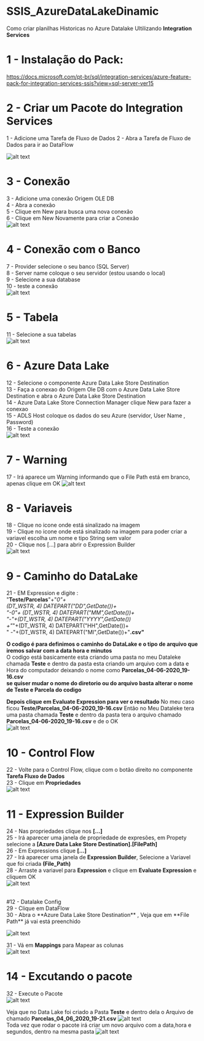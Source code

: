 # SSIS_AzureDataLakeDinamic
Como criar planilhas Historicas no Azure Datalake 
Ultilizando **Integration Services** 

# 1 - Instalação do Pack: <br> 
https://docs.microsoft.com/pt-br/sql/integration-services/azure-feature-pack-for-integration-services-ssis?view=sql-server-ver15

# 2 - Criar um Pacote do  Integration Services  
1 - Adicione uma Tarefa de Fluxo de Dados
2 - Abra a Tarefa de Fluxo de Dados para ir ao DataFlow

![alt text](https://github.com/Lmanoel1994/SSIS_AzureDataLakeDinamic/blob/master/Pictures/1.png) 

# 3 -  Conexão 
3 - Adicione uma conexão Origem OLE DB  <br />
4 - Abra a conexão  <br />
5 - Clique em New para busca uma nova conexão  <br />
6 - Clique em New Novamente para criar a Conexão   <br />
![alt text](https://github.com/Lmanoel1994/SSIS_AzureDataLakeDinamic/blob/master/Pictures/2.png) 

# 4 - Conexão com o Banco
7 - Provider  selecione o seu banco (SQL Server)  <br />
8 - Server name coloque o seu servidor (estou usando o local) <br />
9 - Selecione a sua database <br />
10 - teste a conexão  <br />
![alt text](https://github.com/Lmanoel1994/SSIS_AzureDataLakeDinamic/blob/master/Pictures/3.png) 

# 5 - Tabela
11 - Selecione a sua tabelas  <br />
![alt text](https://github.com/Lmanoel1994/SSIS_AzureDataLakeDinamic/blob/master/Pictures/4.png) 

# 6 - Azure Data Lake
12 - Selecione  o componente Azure Data Lake Store Destination  <br />
13 - Faça a conexao do Origem Ole DB com o Azure Data Lake Store Destination e abra o Azure Data Lake Store Destination  <br />
14 - Azure Data Lake Store Connection Manager  clique  New para fazer a conexao  <br />
15 - ADLS Host coloque os dados do seu Azure (servidor, User Name , Password) <br />
16 - Teste a conexão  <br />
![alt text](https://github.com/Lmanoel1994/SSIS_AzureDataLakeDinamic/blob/master/Pictures/5.png) 

# 7 - Warning
17 - Irá aparece um Warning informando que o File Path está em branco, apenas clique em OK
![alt text](https://github.com/Lmanoel1994/SSIS_AzureDataLakeDinamic/blob/master/Pictures/6.png) 

# 8 - Variaveis 
18 - Clique no icone onde está sinalizado na imagem  <br />
19 - Clique no icone onde está sinalizado na imagem para poder criar a variavel escolha um nome e tipo  String sem valor  <br />
20 - Clique nos [...] para abrir  o Expression Builder  <br />
![alt text](https://github.com/Lmanoel1994/SSIS_AzureDataLakeDinamic/blob/master/Pictures/7.png) 

# 9 - Caminho do DataLake 
21 - EM Expression  e digite :  <br />
"**Teste/Parcelas**"+"_0"+ <br /> 
(DT_WSTR, 4)  DATEPART("DD",GetDate())+ <br />
"-0"+ (DT_WSTR, 4)  DATEPART("MM",GetDate())+ <br />
"-"+(DT_WSTR, 4)  DATEPART("YYYY",GetDate()) <br />
+"_"+(DT_WSTR, 4)  DATEPART("HH",GetDate())+ <br />
" -"+(DT_WSTR, 4)  DATEPART("MI",GetDate())+"**.csv"** <br />

**O codigo é para definimos o caminho  do DataLake e o tipo de arquivo que iremos salvar com a data hora e minutos** <br />
 O codigo está basicamente esta criando uma pasta no meu Dataleke chamada **Teste** e dentro da pasta esta criando um arquivo com a data e Hora do computador  deixando o nome como  **Parcelas_04-06-2020_19-16.csv** <br />
**se quiser mudar o nome do diretorio ou do arquivo basta alterar o nome de Teste e Parcela do codigo** <br />

**Depois clique em Evaluate Expression para ver o resultado**
No meu caso ficou **Teste/Parcelas_04-06-2020_19-16.csv**
Então no Meu Dataleke tera uma pasta chamada **Teste** e dentro da pasta tera o arquivo chamado **Parcelas_04-06-2020_19-16.csv**
e de o OK
 <br />
![alt text](https://github.com/Lmanoel1994/SSIS_AzureDataLakeDinamic/blob/master/Pictures/8.png) 

# 10 - Control Flow  
22 - Volte para o Control Flow, clique com o botão direito no componente **Tarefa Fluxo de Dados**
 <br />
23 - Clique em **Propriedades**
<br />
![alt text](https://github.com/Lmanoel1994/SSIS_AzureDataLakeDinamic/blob/master/Pictures/9.png) 
<br />

# 11 - Expression Builder  
24 - Nas propriedades clique nos  **[...]** <br />
25 - Irá aparecer uma janela de  propriedade de expresões, em Propety selecione a **[Azure Data Lake Store Destination].[FilePath]** <br />
26 - Em Expressions clique **[...]**  <br />
27 - Irá aparecer uma janela de **Expression Builder**, Selecione a Variavel que foi criada **(File_Path)** <br />
28 -  Arraste a variavel para **Expression**  e clique em **Evaluate Expression** e cliquem OK <br />
![alt text](https://github.com/Lmanoel1994/SSIS_AzureDataLakeDinamic/blob/master/Pictures/10.png) 

 <br />
 #12 - Datalake Config <br />
 29 - Clique em DataFlow <br />
 30 -  Abra o **Azure Data Lake Store Destination** , Veja que em **File Path** já vai está preenchido <br />

 
![alt text](https://github.com/Lmanoel1994/SSIS_AzureDataLakeDinamic/blob/master/Pictures/11.png) <br />

31 - Vá em **Mappings**  para Mapear as colunas  <br />
![alt text](https://github.com/Lmanoel1994/SSIS_AzureDataLakeDinamic/blob/master/Pictures/12.png)  <br />


# 14 - Excutando o pacote  
32 - Execute o Pacote  <br />
![alt text](https://github.com/Lmanoel1994/SSIS_AzureDataLakeDinamic/blob/master/Pictures/13.png)  <br />

Veja que no Data Lake foi criado  a Pasta **Teste** e dentro dela o Arquivo de chamado **Parcelas_04_06_2020_19-21.csv**
![alt text](https://github.com/Lmanoel1994/SSIS_AzureDataLakeDinamic/blob/master/Pictures/14.png)  <br />
Toda vez que rodar o pacote irá criar um novo arquivo com a data,hora e segundos,  dentro na mesma pasta 
![alt text](https://github.com/Lmanoel1994/SSIS_AzureDataLakeDinamic/blob/master/Pictures/15.png)  <br />








